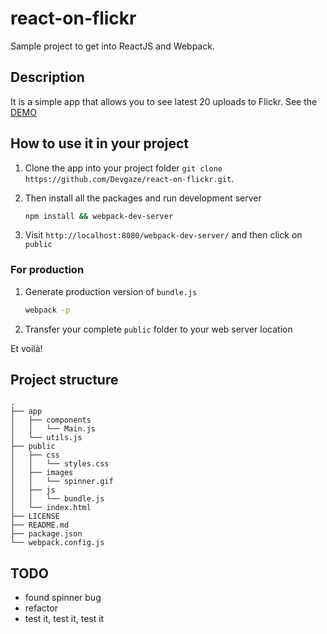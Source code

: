# react-on-flickr
Sample project to get into ReactJS and Webpack.

## Description
It is a simple app that allows you to see latest 20 uploads to Flickr. 
See the [DEMO](http://devgaze.github.io/demo/reactjs-on-flickr/)


## How to use it in your project

1. Clone the app into your project folder `git clone https://github.com/Devgaze/react-on-flickr.git`.

2. Then install all the packages and run development server

    ```bash
    npm install && webpack-dev-server
    ```

3. Visit `http://localhost:8080/webpack-dev-server/` and then click on `public`

### For production

1. Generate production version of `bundle.js`

    ```bash
    webpack -p
    ```

2. Transfer your complete `public` folder to your web server location

Et voilà!

## Project structure
```
.
├── app
│   ├── components
│   │   └── Main.js
│   └── utils.js
├── public
│   ├── css
│   │   └── styles.css
│   ├── images
│   │   └── spinner.gif
│   ├── js
│   │   └── bundle.js
│   └── index.html
├── LICENSE
├── README.md
├── package.json
└── webpack.config.js

```

## TODO

- found spinner bug
- refactor
- test it, test it, test it
